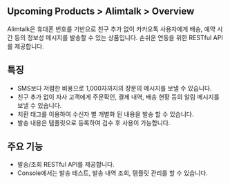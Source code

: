 ## Upcoming Products > Alimtalk > Overview

Alimtalk은 휴대폰 번호를 기반으로 친구 추가 없이 카카오톡 사용자에게 배송, 예약 시간 등의 정보성 메시지를 발송할 수 있는 상품입니다.
손쉬운 연동을 위한 RESTful API를 제공합니다.

## 특징
* SMS보다 저렴한 비용으로 1,000자까지의 장문의 메시지를 보낼 수 있습니다.
* 친구 추가 없이 자사 고객에게 주문확인, 결제 내역, 배송 현황 등의 알림 메시지를 보낼 수 있습니다.
* 치환 태그를 이용하여 수신자 별 개별화 된 내용을 발송 할 수 있습니다.
* 발송 내용은 템플릿으로 등록하여 검수 후 사용이 가능합니다.

## 주요 기능
* 발송/조회 RESTful API를 제공합니다.
* Console에서는 발송 테스트, 발송 내역 조회, 템플릿 관리를 할 수 있습니다.
